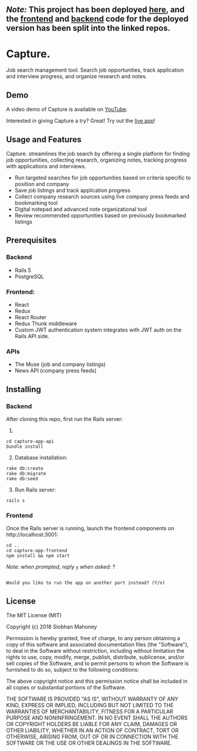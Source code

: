 ## *Note:* This project has been deployed [here](https://capture-jobs.herokuapp.com/login), and the [frontend](https://github.com/siobhanpmahoney/ind-capture-jobs-frontend) and [backend](https://github.com/siobhanpmahoney/ind-capture-jobs-api) code for the deployed version has been split into the linked repos.

# Capture.

Job search management tool. Search job opportunities, track application and interview progress, and organize research and notes.

## Demo

A video demo of Capture is available on [YouTube](https://www.youtube.com/watch?v=LtX2sFyvuFA).

Interested in giving Capture a try? Great! Try out the [live app](https://capture-jobs.herokuapp.com/login)!

## Usage and Features

Capture. streamlines the job search by offering a single platform for finding job opportunities, collecting research, organizing notes, tracking progress with applications and interviews.

* Run targeted searches for job opportunities based on criteria specific to position and company
* Save job listings and track application progress
* Collect company research sources using live company press feeds and bookmarking tool
* Digital notepad and advanced note organizational tool
* Review recommended opportunities based on previously bookmarked listings

## Prerequisites

### Backend
* Rails 5
* PostgreSQL

### Frontend:
* React
* Redux
* React Router
* Redux Thunk middleware
* Custom JWT authentication system integrates with JWT auth on the Rails API side.

### APIs

* The Muse (job and company listings)
* News API (company press feeds)

## Installing

### Backend

After cloning this repo, first run the Rails server:

1.

```
cd capture-app-api
bundle install
```

2. Database installation:

```
rake db:create
rake db:migrate
rake db:seed
```

3. Run Rails server:

```
rails s
```

### Frontend

Once the Rails server is running, launch the frontend components on http://localhost:3001:

```
cd ..
cd capture-app-frontend
npm install && npm start
```

*Note: when prompted, reply* `y` *when asked:* ?
```Something is already running on port 3000

Would you like to run the app on another port instead? (Y/n)  
```

## License


The MIT License (MIT)

Copyright (c) 2018 Siobhan Mahoney

Permission is hereby granted, free of charge, to any person obtaining a copy of this software and associated documentation files (the "Software"), to deal in the Software without restriction, including without limitation the rights to use, copy, modify, merge, publish, distribute, sublicense, and/or sell copies of the Software, and to permit persons to whom the Software is furnished to do so, subject to the following conditions:

The above copyright notice and this permission notice shall be included in all copies or substantial portions of the Software.

THE SOFTWARE IS PROVIDED "AS IS", WITHOUT WARRANTY OF ANY KIND, EXPRESS OR IMPLIED, INCLUDING BUT NOT LIMITED TO THE WARRANTIES OF MERCHANTABILITY, FITNESS FOR A PARTICULAR PURPOSE AND NONINFRINGEMENT. IN NO EVENT SHALL THE AUTHORS OR COPYRIGHT HOLDERS BE LIABLE FOR ANY CLAIM, DAMAGES OR OTHER LIABILITY, WHETHER IN AN ACTION OF CONTRACT, TORT OR OTHERWISE, ARISING FROM, OUT OF OR IN CONNECTION WITH THE SOFTWARE OR THE USE OR OTHER DEALINGS IN THE SOFTWARE.
